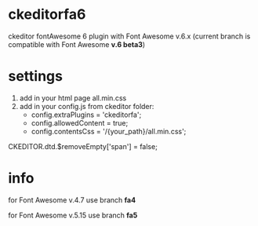 # ckeditorfa6
ckeditor fontAwesome 6 plugin with Font Awesome v.6.x (current branch is compatible with Font Awesome **v.6 beta3**)

# settings
1. add in your html page all.min.css
2. add in your config.js from ckeditor folder:
   - config.extraPlugins = 'ckeditorfa';
   - config.allowedContent = true;
   - config.contentsCss = '/{your_path}/all.min.css';

CKEDITOR.dtd.$removeEmpty['span'] = false;

# info
for Font Awesome v.4.7 use branch **fa4**

for Font Awesome v.5.15 use branch **fa5**
